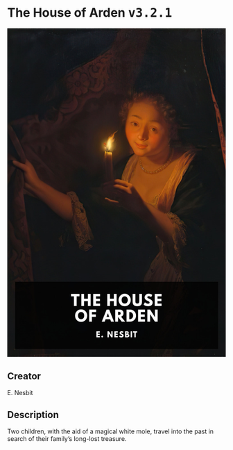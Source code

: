 
# The House of Arden <kbd>v3.2.1</kbd>

<center>
  <img src="./cover-1024.jpg"/>
</center>

## Creator
E. Nesbit

## Description
Two children, with the aid of a magical white mole, travel into the past in search of their family’s long-lost treasure.
